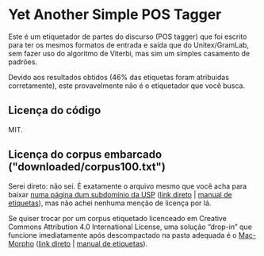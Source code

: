 # Yet Another Simple POS Tagger

Este é um etiquetador de partes do discurso (POS tagger) que foi escrito para ter os mesmos formatos de entrada e saída que do Unitex/GramLab, sem fazer uso do algoritmo de Viterbi, mas sim um simples casamento de padrões.

Devido aos resultados obtidos (46% das etiquetas foram atribuidas corretamente), este provavelmente não é o etiquetador que você busca.

## Licença do código

MIT.

## Licença do corpus embarcado ("downloaded/corpus100.txt")

Serei direto: não sei. É exatamente o arquivo mesmo que você acha para baixar [numa página dum subdomínio da USP](http://www.nilc.icmc.usp.br/nilc/tools/nilctaggers.html) ([link direto](http://www.nilc.icmc.usp.br/nilc/download/corpus100.txt) | [manual de etiquetas](http://www.nilc.icmc.usp.br/nilc/download/tagsetcompleto.doc)), mas não achei nenhuma menção de licença por lá.

Se quiser trocar por um corpus etiquetado licenceado em Creative Commons Attribution 4.0 International License, uma solução “drop-in” que funcione imediatamente após descompactado na pasta adequada é o [Mac-Morpho](http://nilc.icmc.usp.br/macmorpho/) ([link direto](http://nilc.icmc.usp.br/macmorpho/macmorpho-v3.tgz) | [manual de etiquetas](http://nilc.icmc.usp.br/macmorpho/macmorpho-manual.pdf)).

